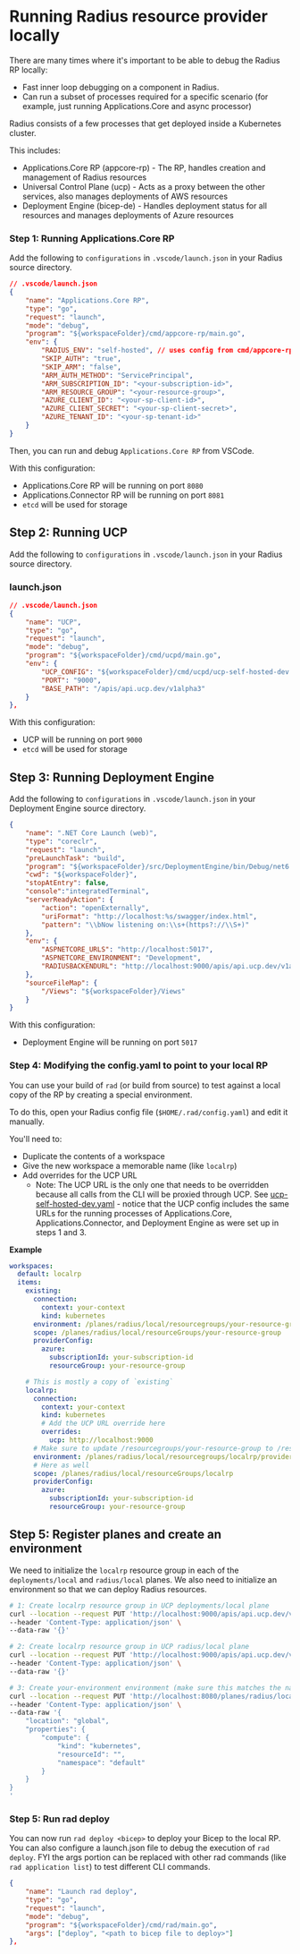 # Running Radius resource provider locally

There are many times where it's important to be able to debug the Radius RP locally:
- Fast inner loop debugging on a component in Radius.
- Can run a subset of processes required for a specific scenario (for example, just running Applications.Core and async processor)

Radius consists of a few processes that get deployed inside a Kubernetes cluster.

 This includes:

- Applications.Core RP (appcore-rp) - The RP, handles creation and management of Radius resources
- Universal Control Plane (ucp) - Acts as a proxy between the other services, also manages deployments of AWS resources
- Deployment Engine (bicep-de) - Handles deployment status for all resources and manages deployments of Azure resources

### Step 1: Running Applications.Core RP

Add the following to `configurations` in `.vscode/launch.json` in your Radius source directory.

```json
// .vscode/launch.json
{
    "name": "Applications.Core RP",
    "type": "go",
    "request": "launch",
    "mode": "debug",
    "program": "${workspaceFolder}/cmd/appcore-rp/main.go",
    "env": {
        "RADIUS_ENV": "self-hosted", // uses config from cmd/appcore-rp/radius-self-hosted.yaml
        "SKIP_AUTH": "true",
        "SKIP_ARM": "false",
        "ARM_AUTH_METHOD": "ServicePrincipal",
        "ARM_SUBSCRIPTION_ID": "<your-subscription-id>",
        "ARM_RESOURCE_GROUP": "<your-resource-group>",
        "AZURE_CLIENT_ID": "<your-sp-client-id>",
        "AZURE_CLIENT_SECRET": "<your-sp-client-secret>",
        "AZURE_TENANT_ID": "<your-sp-tenant-id>"
    }
}
```

Then, you can run and debug `Applications.Core RP` from VSCode.

With this configuration:
- Applications.Core RP will be running on port `8080`
- Applications.Connector RP will be running on port `8081`
- `etcd` will be used for storage

## Step 2: Running UCP

Add the following to `configurations` in `.vscode/launch.json` in your Radius source directory.

### launch.json
```json
// .vscode/launch.json
{
    "name": "UCP",
    "type": "go",
    "request": "launch",
    "mode": "debug",
    "program": "${workspaceFolder}/cmd/ucpd/main.go",
    "env": {
        "UCP_CONFIG": "${workspaceFolder}/cmd/ucpd/ucp-self-hosted-dev.yaml",
        "PORT": "9000",
        "BASE_PATH": "/apis/api.ucp.dev/v1alpha3"
    }
},
```

With this configuration:
- UCP will be running on port `9000`
- `etcd` will be used for storage

## Step 3: Running Deployment Engine

Add the following to `configurations` in `.vscode/launch.json` in your Deployment Engine source directory.

```json
{
    "name": ".NET Core Launch (web)",
    "type": "coreclr",
    "request": "launch",
    "preLaunchTask": "build",
    "program": "${workspaceFolder}/src/DeploymentEngine/bin/Debug/net6.0/arm-de.dll",
    "cwd": "${workspaceFolder}",
    "stopAtEntry": false,
    "console":"integratedTerminal",
    "serverReadyAction": {
        "action": "openExternally",
        "uriFormat": "http://localhost:%s/swagger/index.html",
        "pattern": "\\bNow listening on:\\s+(https?://\\S+)"
    },
    "env": {
        "ASPNETCORE_URLS": "http://localhost:5017",
        "ASPNETCORE_ENVIRONMENT": "Development",
        "RADIUSBACKENDURL": "http://localhost:9000/apis/api.ucp.dev/v1alpha3"
    },
    "sourceFileMap": {
        "/Views": "${workspaceFolder}/Views"
    }
}
```

With this configuration:
- Deployment Engine will be running on port `5017`

### Step 4: Modifying the config.yaml to point to your local RP

You can use your build of `rad` (or build from source) to test against a local copy of the RP by creating a special environment.

To do this, open your Radius config file (`$HOME/.rad/config.yaml`) and edit it manually. 

You'll need to:

- Duplicate the contents of a workspace
- Give the new workspace a memorable name (like `localrp`)
- Add overrides for the UCP URL
  - Note: The UCP URL is the only one that needs to be overridden because all calls from the CLI will be proxied through UCP. See [ucp-self-hosted-dev.yaml](https://github.com/project-radius/radius/blob/main/cmd/ucpd/ucp-self-hosted-dev.yaml) - notice that the UCP config includes the same URLs for the running processes of Applications.Core, Applications.Connector, and Deployment Engine as were set up in steps 1 and 3.

**Example**

```yaml
workspaces:
  default: localrp
  items:
    existing:
      connection:
        context: your-context
        kind: kubernetes
      environment: /planes/radius/local/resourcegroups/your-resource-group/providers/applications.core/environments/your-environment
      scope: /planes/radius/local/resourceGroups/your-resource-group
      providerConfig:
        azure:
          subscriptionId: your-subscription-id
          resourceGroup: your-resource-group

    # This is mostly a copy of `existing`
    localrp:
      connection:
        context: your-context
        kind: kubernetes
        # Add the UCP URL override here
        overrides:
          ucp: http://localhost:9000
      # Make sure to update /resourcegroups/your-resource-group to /resourcegroups/localrp here
      environment: /planes/radius/local/resourcegroups/localrp/providers/applications.core/environments/your-environment
      # Here as well
      scope: /planes/radius/local/resourceGroups/localrp
      providerConfig:
        azure:
          subscriptionId: your-subscription-id
          resourceGroup: your-resource-group
```

## Step 5: Register planes and create an environment

We need to initialize the `localrp` resource group in each of the `deployments/local` and `radius/local` planes. We also need to initialize an environment so that we can deploy Radius resources.

``` bash
# 1: Create localrp resource group in UCP deployments/local plane
curl --location --request PUT 'http://localhost:9000/apis/api.ucp.dev/v1alpha3/planes/deployments/local/resourceGroups/localrp' \
--header 'Content-Type: application/json' \
--data-raw '{}'

# 2: Create localrp resource group in UCP radius/local plane
curl --location --request PUT 'http://localhost:9000/apis/api.ucp.dev/v1alpha3/planes/radius/local/resourceGroups/localrp' \
--header 'Content-Type: application/json' \
--data-raw '{}'

# 3: Create your-environment environment (make sure this matches the name of your environment in the config)
curl --location --request PUT 'http://localhost:8080/planes/radius/local/resourceGroups/localrp/providers/Applications.Core/environments/your-environment?api-version=2022-03-15-privatepreview' \
--header 'Content-Type: application/json' \
--data-raw '{
    "location": "global",
    "properties": {
        "compute": {
            "kind": "kubernetes",
            "resourceId": "",
            "namespace": "default"
        }
    }
}
'
```

### Step 5: Run rad deploy

You can now run `rad deploy <bicep>` to deploy your Bicep to the local RP. You can also configure a launch.json file to debug the execution of `rad deploy`. FYI the args portion can be replaced with other rad commands (like `rad application list`) to test different CLI commands.

```json
{
    "name": "Launch rad deploy",
    "type": "go",
    "request": "launch",
    "mode": "debug",
    "program": "${workspaceFolder}/cmd/rad/main.go",
    "args": ["deploy", "<path to bicep file to deploy>"]
},
```
